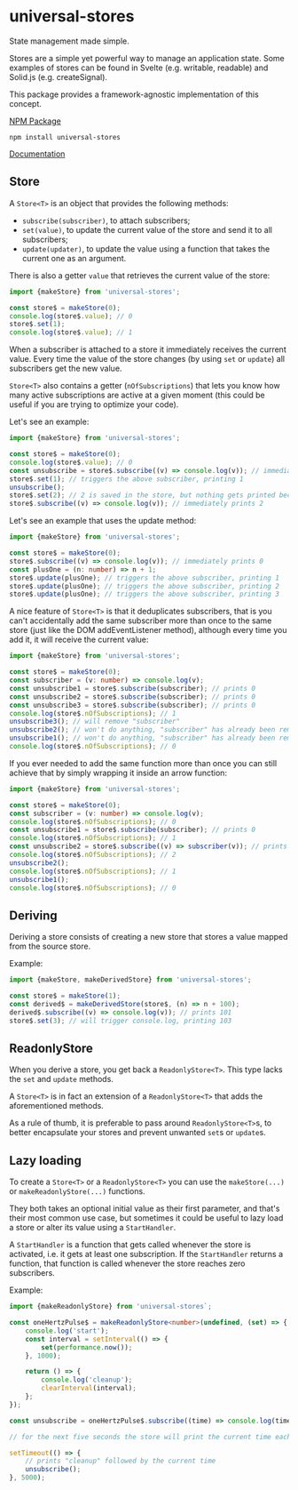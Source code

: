 # universal-stores

State management made simple.

Stores are a simple yet powerful way to manage an application
state. Some examples of stores can be found in Svelte (e.g. writable, readable) and Solid.js (e.g. createSignal).

This package provides a framework-agnostic implementation of this concept.

[NPM Package](https://www.npmjs.com/package/universal-stores)

`npm install universal-stores`

[Documentation](./docs/README.md)

## Store

A `Store<T>` is an object that provides the following methods:

- `subscribe(subscriber)`, to attach subscribers;
- `set(value)`, to update the current value of the store and send it to all subscribers;
- `update(updater)`, to update the value using a function that takes the current one as an argument.

There is also a getter `value` that retrieves the current value of the store:

```ts
import {makeStore} from 'universal-stores';

const store$ = makeStore(0);
console.log(store$.value); // 0
store$.set(1);
console.log(store$.value); // 1
```

When a subscriber is attached to a store it immediately receives the current value.
Every time the value of the store changes (by using `set` or `update`) all subscribers get the new value.

`Store<T>` also contains a getter (`nOfSubscriptions`) that lets you know how many active subscriptions
are active at a given moment (this could be useful if you are trying to optimize your code).

Let's see an example:

```ts
import {makeStore} from 'universal-stores';

const store$ = makeStore(0);
console.log(store$.value); // 0
const unsubscribe = store$.subscribe((v) => console.log(v)); // immediately prints 0
store$.set(1); // triggers the above subscriber, printing 1
unsubscribe();
store$.set(2); // 2 is saved in the store, but nothing gets printed because the subscription has been removed
store$.subscribe((v) => console.log(v)); // immediately prints 2
```

Let's see an example that uses the update method:

```ts
import {makeStore} from 'universal-stores';

const store$ = makeStore(0);
store$.subscribe((v) => console.log(v)); // immediately prints 0
const plusOne = (n: number) => n + 1;
store$.update(plusOne); // triggers the above subscriber, printing 1
store$.update(plusOne); // triggers the above subscriber, printing 2
store$.update(plusOne); // triggers the above subscriber, printing 3
```

A nice feature of `Store<T>` is that it deduplicates subscribers,
that is you can't accidentally add the same subscriber more than
once to the same store (just like the DOM addEventListener method), although
every time you add it, it will receive the current value:

```ts
import {makeStore} from 'universal-stores';

const store$ = makeStore(0);
const subscriber = (v: number) => console.log(v);
const unsubscribe1 = store$.subscribe(subscriber); // prints 0
const unsubscribe2 = store$.subscribe(subscriber); // prints 0
const unsubscribe3 = store$.subscribe(subscriber); // prints 0
console.log(store$.nOfSubscriptions); // 1
unsubscribe3(); // will remove "subscriber"
unsubscribe2(); // won't do anything, "subscriber" has already been removed
unsubscribe1(); // won't do anything, "subscriber" has already been removed
console.log(store$.nOfSubscriptions); // 0
```

If you ever needed to add the same function
more than once you can still achieve that by simply wrapping it inside an arrow function:

```ts
import {makeStore} from 'universal-stores';

const store$ = makeStore(0);
const subscriber = (v: number) => console.log(v);
console.log(store$.nOfSubscriptions); // 0
const unsubscribe1 = store$.subscribe(subscriber); // prints 0
console.log(store$.nOfSubscriptions); // 1
const unsubscribe2 = store$.subscribe((v) => subscriber(v)); // prints 0
console.log(store$.nOfSubscriptions); // 2
unsubscribe2();
console.log(store$.nOfSubscriptions); // 1
unsubscribe1();
console.log(store$.nOfSubscriptions); // 0
```

## Deriving

Deriving a store consists of creating a new store
that stores a value mapped from the source store.

Example:

```ts
import {makeStore, makeDerivedStore} from 'universal-stores';

const store$ = makeStore(1);
const derived$ = makeDerivedStore(store$, (n) => n + 100);
derived$.subscribe((v) => console.log(v)); // prints 101
store$.set(3); // will trigger console.log, printing 103
```

## ReadonlyStore

When you derive a store, you get back a `ReadonlyStore<T>`.
This type lacks the `set` and `update` methods.

A `Store<T>` is in fact an extension of a `ReadonlyStore<T>` that adds the aforementioned methods.

As a rule of thumb, it is preferable to pass around `ReadonlyStore<T>`s,
to better encapsulate your stores and prevent unwanted `set`s or `update`s.

## Lazy loading

To create a `Store<T>` or a `ReadonlyStore<T>` you can use
the `makeStore(...)` or `makeReadonlyStore(...)` functions.

They both takes an optional initial value as their first parameter, and
that's their most common use case, but sometimes it could be useful
to lazy load a store or alter its value using a `StartHandler`.

A `StartHandler` is a function that gets called whenever the store is activated,
i.e. it gets at least one subscription. If the `StartHandler` returns a function,
that function is called whenever the store reaches zero subscribers.

Example:
```ts
import {makeReadonlyStore} from 'universal-stores`;

const oneHertzPulse$ = makeReadonlyStore<number>(undefined, (set) => {
	console.log('start');
	const interval = setInterval(() => {
		set(performance.now());
	}, 1000);

	return () => {
		console.log('cleanup');
		clearInterval(interval);
	};
});

const unsubscribe = oneHertzPulse$.subscribe((time) => console.log(time)); // prints "start" followed by the current time

// for the next five seconds the store will print the current time each second

setTimeout(() => {
	// prints "cleanup" followed by the current time
	unsubscribe();
}, 5000);
```
